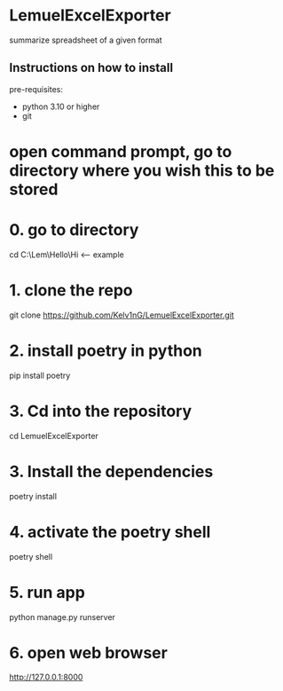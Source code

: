# LemuelExcelExporter
summarize spreadsheet of a given format


## Instructions on how to install

pre-requisites:
- python 3.10 or higher
- git

# open command prompt, go to directory where you wish this to be stored
# 0. go to directory
cd C:\\Lem\Hello\Hi <-- example

# 1. clone the repo
git clone https://github.com/Kelv1nG/LemuelExcelExporter.git

# 2. install poetry in python
pip install poetry

# 3. Cd into the repository
cd LemuelExcelExporter

# 3. Install the dependencies
poetry install

# 4. activate the poetry shell
poetry shell

# 5. run app
python manage.py runserver

# 6. open web browser
http://127.0.0.1:8000
